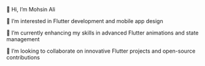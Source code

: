 👋 Hi, I’m Mohsin Ali

👀 I’m interested in Flutter development and mobile app design

🌱 I’m currently enhancing my skills in advanced Flutter animations and state management

💞️ I’m looking to collaborate on innovative Flutter projects and open-source contributions
